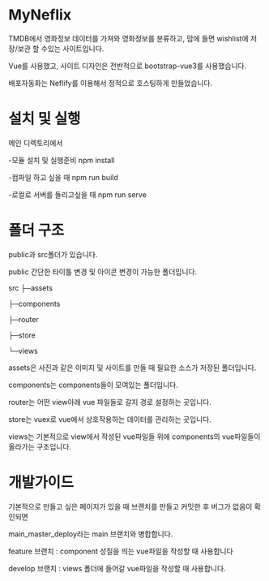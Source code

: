 # MyNeflix
TMDB에서 영화정보 데이터를 가져와
영화정보를 분류하고, 맘에 들면 wishlist에 저장/보관 할 수있는 사이트입니다.

Vue를 사용했고, 사이트 디자인은 전반적으로 bootstrap-vue3를 사용했습니다.

배포자동화는 Neflify를 이용해서 정적으로 호스팅하게 만들었습니다.

# 설치 및 실행
메인 디렉토리에서

-모듈 설치 및 실행준비
npm install

-컴파일 하고 싶을 때
npm run build

-로컬로 서버를 돌리고싶을 때
npm run serve

# 폴더 구조
public과 src폴더가 있습니다.

public
간단한 타이틀 변경 및 아이콘 변경이 가능한 폴더입니다.

src
├─assets

├─components

├─router

├─store

└─views

assets은 사진과 같은 이미지 및 사이트를 만들 때 필요한 소스가 저장된 폴더입니다.

components는 components들이 모여있는 폴더입니다.

router는 어떤 view아래 vue 파일들로 갈지 경로 설정하는 곳입니다.

store는 vuex로 vue에서 상호작용하는 데이터를 관리하는 곳입니다.

views는 기본적으로 view에서 작성된 vue파일들 위에 components의 vue파일들이 올라가는 구조입니다.

# 개발가이드
기본적으로 만들고 싶은 페이지가 있을 때 브랜치를 만들고 커밋한 후 버그가 없음이 확인되면

main_master_deploy라는 main 브랜치와 병합합니다.

feature 브랜치 : component 성질을 띄는 vue파일을 작성할 때 사용합니다

develop 브랜치 : views 폴더에 들어갈 vue파일을 작성할 때 사용합니다.


